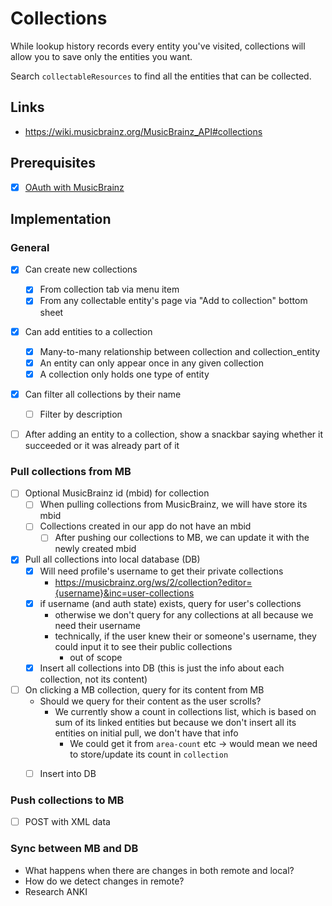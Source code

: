 # Collections

While lookup history records every entity you've visited, collections will allow you to save
only the entities you want.

Search `collectableResources` to find all the entities that can be collected.

## Links

- https://wiki.musicbrainz.org/MusicBrainz_API#collections


## Prerequisites

- [x] [OAuth with MusicBrainz](oauth_musicbrainz.md)

## Implementation

### General
- [x] Can create new collections
  - [x] From collection tab via menu item
  - [x] From any collectable entity's page via "Add to collection" bottom sheet
- [x] Can add entities to a collection
  - [x] Many-to-many relationship between collection and collection_entity
  - [x] An entity can only appear once in any given collection
  - [x] A collection only holds one type of entity
- [x] Can filter all collections by their name
  - [ ] Filter by description
- [ ] After adding an entity to a collection, show a snackbar saying whether it succeeded or it was already part of it


### Pull collections from MB
- [ ] Optional MusicBrainz id (mbid) for collection
  - [ ] When pulling collections from MusicBrainz, we will have store its mbid
  - [ ] Collections created in our app do not have an mbid
    - [ ] After pushing our collections to MB, we can update it with the newly created mbid
- [x] Pull all collections into local database (DB)
  - [x] Will need profile's username to get their private collections
    - https://musicbrainz.org/ws/2/collection?editor={username}&inc=user-collections
  - [x] if username (and auth state) exists, query for user's collections
    - otherwise we don't query for any collections at all because we need their username
    - technically, if the user knew their or someone's username, they could input it to see their public collections
      - out of scope
  - [x] Insert all collections into DB (this is just the info about each collection, not its content)
- [ ] On clicking a MB collection, query for its content from MB
  - Should we query for their content as the user scrolls?
    - We currently show a count in collections list, which is based on sum of its linked entities but because we don't insert all its entities on initial pull, we don't have that info
      - We could get it from `area-count` etc -> would mean we need to store/update its count in `collection` 
  - [ ] Insert into DB


### Push collections to MB
- [ ] POST with XML data

### Sync between MB and DB
- What happens when there are changes in both remote and local?
- How do we detect changes in remote?
- Research ANKI

